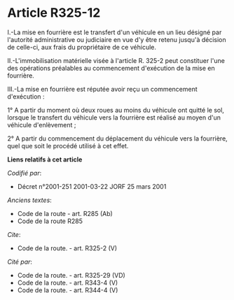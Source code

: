 # Article R325-12

I.-La mise en fourrière est le transfert d'un véhicule en un lieu désigné par l'autorité administrative ou judiciaire en vue
d'y être retenu jusqu'à décision de celle-ci, aux frais du propriétaire de ce véhicule. 

II.-L'immobilisation matérielle visée à l'article R. 325-2 peut constituer l'une des opérations préalables au commencement
d'exécution de la mise en fourrière. 

III.-La mise en fourrière est réputée avoir reçu un commencement d'exécution : 

1° A partir du moment où deux roues au moins du véhicule ont quitté le sol, lorsque le transfert du véhicule vers la
fourrière est réalisé au moyen d'un véhicule d'enlèvement ; 

2° A partir du commencement du déplacement du véhicule vers la fourrière, quel que soit le procédé utilisé à cet effet.

**Liens relatifs à cet article**

_Codifié par_:

  - Décret n°2001-251 2001-03-22 JORF 25 mars 2001

_Anciens textes_:

  - Code de la route - art. R285 (Ab)
  - Code de la route R285

_Cite_:

  - Code de la route. - art. R325-2 (V)

_Cité par_:

  - Code de la route. - art. R325-29 (VD)
  - Code de la route. - art. R343-4 (V)
  - Code de la route. - art. R344-4 (V)
